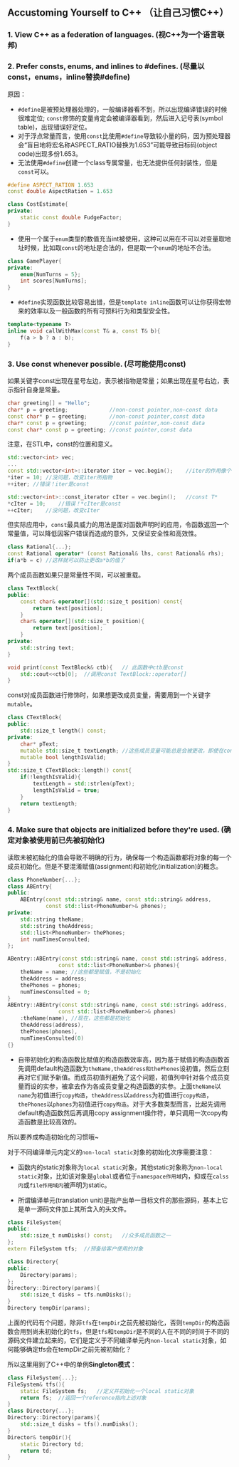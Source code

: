 ## Accustoming Yourself to C++ （让自己习惯C++）

### 1. View C++ as a federation of languages. (视C++为一个语言联邦)

### 2. Prefer consts, enums, and inlines to #defines. (尽量以const，enums，inline替换#define)

原因：

- `#define`是被预处理器处理的，一般编译器看不到，所以出现编译错误的时候很难定位; `const`修饰的变量肯定会被编译器看到，然后进入记号表(symbol table)，出现错误好定位。
- 对于浮点常量而言，使用`const`比使用`#define`导致较小量的码，因为预处理器会“盲目地将宏名称ASPECT_RATIO替换为1.653”可能导致目标码(object code)出现多份1.653。
- 无法使用`#define`创建一个class专属常量，也无法提供任何封装性，但是`const`可以。

```c++
#define ASPECT_RATION 1.653
const double AspectRation = 1.653

class CostEstimate{
private:
    static const double FudgeFactor;
}
```
- 使用一个属于```enum```类型的数值充当int被使用，这种可以用在不可以对变量取地址时候，比如取```const```的地址是合法的，但是取一个```enum```的地址不合法。
```c++
class GamePlayer{
private:
    enum{NumTurns = 5};
    int scores[NumTurns];
}
```
- `#define`实现函数比较容易出错，但是`template inline`函数可以让你获得宏带来的效率以及一般函数的所有可预料行为和类型安全性。

```c++
template<typename T>
inline void callWithMax(const T& a, const T& b){
    f(a > b ? a : b);
}
```

### 3. Use const whenever possible. (尽可能使用const)

如果关键字const出现在星号左边，表示被指物是常量；如果出现在星号右边，表示指针自身是常量。

```c++
char greeting[] = "Hello";
char* p = greeting;             //non-const pointer,non-const data
const char* p = greeting;       //non-const pointer,const data
char* const p = greeting;       //const pointer,non-const data
const char* const p = greeting; //const pointer,const data
```

注意，在STL中，const的位置和意义。

```c++
std::vector<int> vec;
...
const std::vector<int>::iterator iter = vec.begin();    //iter的作用像个T* const
*iter = 10; //没问题，改变iter所指物
++iter; //错误！iter是const

std::vector<int>::const_iterator cIter = vec.begin();   //const T*
*cIter = 10;    //错误！*cIter是const
++cIter;    //没问题，改变cIter
```

但实际应用中，`const`最具威力的用法是面对函数声明时的应用，令函数返回一个常量值，可以降低因客户错误而造成的意外，又保证安全性和高效性。

```c++
class Rational{...};
const Rational operator* (const Rational& lhs, const Rational& rhs);
if(a*b = c) //这样就可以防止更改a*b的值了
```

两个成员函数如果只是常量性不同，可以被重载。

```c++
class TextBlock{
public:
    const char& operator[](std::size_t position) const{
        return text[position];
    }
    char& operator[](std::size_t position){
        return text[position];
    }
private:
    std::string text;
}

void print(const TextBlock& ctb){   // 此函数中ctb是const
    std::cout<<ctb[0];  //调用const TextBlock::operator[]
}
```

const对成员函数进行修饰时，如果想更改成员变量，需要用到一个关键字`mutable`。

```c++
class CTextBlock{
public:
    std::size_t length() const;
private:
    char* pText;
    mutable std::size_t textLength; //这些成员变量可能总是会被更改，即使在const成员函数内
    mutable bool lengthIsValid;
}
std::size_t CTextBlock::length() const{
    if(!lengthIsValid){
        textLength = std::strlen(pText);
        lengthIsValid = true;
    }
    return textLength;
}
```

### 4. Make sure that objects are initialized before they're used. (确定对象被使用前已先被初始化)

读取未被初始化的值会导致不明确的行为，确保每一个构造函数都将对象的每一个成员初始化。但是不要混淆赋值(assignment)和初始化(initialization)的概念。

```c++
class PhoneNumber{...};
class ABEntry{
public:
    ABEntry(const std::string& name, const std::string& address,
            const std::list<PhoneNumber>& phones);
private:
    std::string theName;
    std::string theAddress;
    std::list<PhoneNumber> thePhones;
    int numTimesConsulted;
};

ABentry::ABEntry(const std::string& name, const std::string& address,
                const std::list<PhoneNumber>& phones){
    theName = name; //这些都是赋值，不是初始化
    theAddress = address;
    thePhones = phones;
    numTimesConsulted = 0;
}
ABEntry::ABEntry(const std::string& name, const std::string& address,
                const std::list<PhoneNumber>& phones)
    :theName(name), //现在，这些都是初始化
    theAddress(address),
    thePhones(phones),
    numTimesConsulted(0)
{}
```

- 自带初始化的构造函数比赋值的构造函数效率高，因为基于赋值的构造函数首先调用default构造函数为`theName,theAddress和thePhones`设初值，然后立刻再对它们赋予新值。而成员初值列避免了这个问题，初值列中针对各个成员变量而设的实参，被拿去作为各成员变量之构造函数的实参。上面`theName`以`name`为初值进行`copy构造`，`theAddress`以`address`为初值进行`copy构造`，`thePhones`以`phones`为初值进行`copy构造`。对于大多数类型而言，比起先调用default构造函数然后再调用copy assignment操作符，单只调用一次copy构造函数是比较高效的。

所以要养成构造初始化的习惯哦~

对于不同编译单元内定义的`non-local static`对象的初始化次序需要注意：

- 函数内的static对象称为`local static`对象，其他static对象称为`non-local static`对象，比如该对象是`global`或者位于`namespace作用域`内，抑或在`calss内`或`file作用域内`被声明为static。

- 所谓编译单元(translation unit)是指产出单一目标文件的那些源码，基本上它是单一源码文件加上其所含入的头文件。

```c++
class FileSystem{
public:
    std::size_t numDisks() const;   //众多成员函数之一
};
extern FileSystem tfs;  //预备给客户使用的对象

class Directory{
public:
    Directory(params);
};
Directory::Directory(params){
    std::size_t disks = tfs.numDisks();
}
Directory tempDir(params);
```

上面的代码有个问题，除非`tfs`在`tempDir`之前先被初始化，否则`tempDir`的构造函数会用到尚未初始化的`tfs`，但是`tfs`和`tempDir`是不同的人在不同的时间于不同的源码文件建立起来的，它们是定义于不同编译单元内`non-local static`对象，如何能够确定tfs会在tempDir之前先被初始化？

所以这里用到了C++中的单例**Singleton模式**：
```c++
class FileSystem{...};
FileSystem& tfs(){
    static FileSystem fs;   //定义并初始化一个local static对象
    return fs;  //返回一个reference指向上述对象
}
class Directory{...};
Directory::Directory(params){
    std::size_t disks = tfs().numDisks();
}
Director& tempDir(){
    static Directory td;
    return td;
}
```
